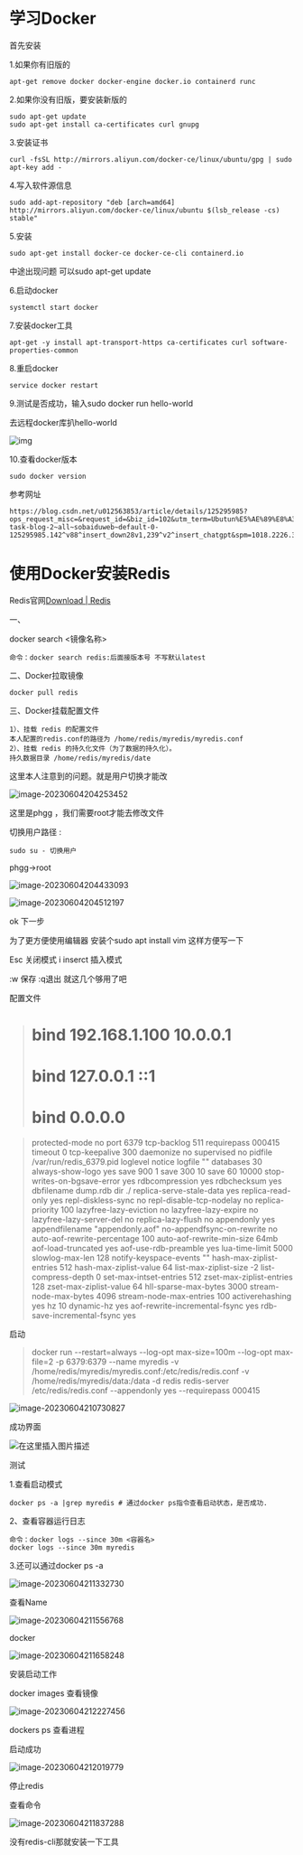 # 学习Docker

首先安装

1.如果你有旧版的

````
apt-get remove docker docker-engine docker.io containerd runc
````

2.如果你没有旧版，要安装新版的

````
sudo apt-get update
sudo apt-get install ca-certificates curl gnupg
````

3.安装证书

````
curl -fsSL http://mirrors.aliyun.com/docker-ce/linux/ubuntu/gpg | sudo apt-key add -
````

4.写入软件源信息

````
sudo add-apt-repository "deb [arch=amd64] http://mirrors.aliyun.com/docker-ce/linux/ubuntu $(lsb_release -cs) stable"
````

5.安装

````
sudo apt-get install docker-ce docker-ce-cli containerd.io
````

中途出现问题 可以sudo apt-get update





6.启动docker

````
systemctl start docker
````

7.安装docker工具

````
apt-get -y install apt-transport-https ca-certificates curl software-properties-common
````

8.重启docker

````
service docker restart
````

9.测试是否成功，输入sudo docker run hello-world 

去远程docker库扒hello-world

![img](https://img-blog.csdnimg.cn/e565b488ed0e4e5d817f546711da4e3a.png)

10.查看docker版本

````
sudo docker version
````

参考网址

````
https://blog.csdn.net/u012563853/article/details/125295985?ops_request_misc=&request_id=&biz_id=102&utm_term=Ubutun%E5%AE%89%E8%A3%85docker&utm_medium=distribute.pc_search_result.none-task-blog-2~all~sobaiduweb~default-0-125295985.142^v88^insert_down28v1,239^v2^insert_chatgpt&spm=1018.2226.3001.4187
````





# 使用Docker安装Redis

Redis官网[Download | Redis](https://redis.io/download/)

一、

docker search <镜像名称> 

````
命令：docker search redis:后面接版本号 不写默认latest
````

二、Docker拉取镜像

````
docker pull redis
````

三、Docker挂载配置文件

````
1）、挂载 redis 的配置文件
本人配置的redis.conf的路径为 /home/redis/myredis/myredis.conf
2）、挂载 redis 的持久化文件（为了数据的持久化）。
持久数据目录 /home/redis/myredis/date
````

这里本人注意到的问题。就是用户切换才能改

![image-20230604204253452](C:\Users\14399\AppData\Roaming\Typora\typora-user-images\image-20230604204253452.png)

这里是phgg ，我们需要root才能去修改文件 

切换用户路径 : 

````
sudo su - 切换用户
````

phgg->root

![image-20230604204433093](C:\Users\14399\AppData\Roaming\Typora\typora-user-images\image-20230604204433093.png)

![image-20230604204512197](C:\Users\14399\AppData\Roaming\Typora\typora-user-images\image-20230604204512197.png)

ok 下一步

为了更方便使用编辑器 安装个sudo apt install vim 这样方便写一下

Esc 关闭模式   i inserct 插入模式   

:w 保存  :q退出   就这几个够用了吧

配置文件

> # bind 192.168.1.100 10.0.0.1
> # bind 127.0.0.1 ::1
>
> # bind 0.0.0.0  

> protected-mode no
> port 6379
> tcp-backlog 511
> requirepass 000415
> timeout 0
> tcp-keepalive 300
> daemonize no
> supervised no
> pidfile /var/run/redis_6379.pid
> loglevel notice
> logfile ""
> databases 30
> always-show-logo yes
> save 900 1
> save 300 10
> save 60 10000
> stop-writes-on-bgsave-error yes
> rdbcompression yes
> rdbchecksum yes
> dbfilename dump.rdb
> dir ./
> replica-serve-stale-data yes
> replica-read-only yes
> repl-diskless-sync no
> repl-disable-tcp-nodelay no
> replica-priority 100
> lazyfree-lazy-eviction no
> lazyfree-lazy-expire no
> lazyfree-lazy-server-del no
> replica-lazy-flush no
> appendonly yes
> appendfilename "appendonly.aof"
> no-appendfsync-on-rewrite no
> auto-aof-rewrite-percentage 100
> auto-aof-rewrite-min-size 64mb
> aof-load-truncated yes
> aof-use-rdb-preamble yes
> lua-time-limit 5000
> slowlog-max-len 128
> notify-keyspace-events ""
> hash-max-ziplist-entries 512
> hash-max-ziplist-value 64
> list-max-ziplist-size -2
> list-compress-depth 0
> set-max-intset-entries 512
> zset-max-ziplist-entries 128
> zset-max-ziplist-value 64
> hll-sparse-max-bytes 3000
> stream-node-max-bytes 4096
> stream-node-max-entries 100
> activerehashing yes
> hz 10
> dynamic-hz yes
> aof-rewrite-incremental-fsync yes
> rdb-save-incremental-fsync yes



启动

> docker run --restart=always --log-opt max-size=100m --log-opt max-file=2 -p 6379:6379 --name myredis -v /home/redis/myredis/myredis.conf:/etc/redis/redis.conf -v /home/redis/myredis/data:/data -d redis redis-server /etc/redis/redis.conf  --appendonly yes  --requirepass 000415

![image-20230604210730827](C:\Users\14399\AppData\Roaming\Typora\typora-user-images\image-20230604210730827.png)

成功界面

![在这里插入图片描述](https://img-blog.csdnimg.cn/f2c7c58a3f1740c2b1d0a750f671f6eb.png#pic_center)



测试

1.查看启动模式

```
docker ps -a |grep myredis # 通过docker ps指令查看启动状态，是否成功.
```

2、查看容器运行日志

```
命令：docker logs --since 30m <容器名>
docker logs --since 30m myredis
```

3.还可以通过docker ps -a

![image-20230604211332730](C:\Users\14399\AppData\Roaming\Typora\typora-user-images\image-20230604211332730.png)

查看Name

![image-20230604211556768](C:\Users\14399\AppData\Roaming\Typora\typora-user-images\image-20230604211556768.png)

docker

![image-20230604211658248](C:\Users\14399\AppData\Roaming\Typora\typora-user-images\image-20230604211658248.png)

安装启动工作

docker images 查看镜像

![image-20230604212227456](C:\Users\14399\AppData\Roaming\Typora\typora-user-images\image-20230604212227456.png)

dockers ps 查看进程

启动成功

![image-20230604212019779](C:\Users\14399\AppData\Roaming\Typora\typora-user-images\image-20230604212019779.png)



停止redis



查看命令

![image-20230604211837288](C:\Users\14399\AppData\Roaming\Typora\typora-user-images\image-20230604211837288.png)

没有redis-cli那就安装一下工具